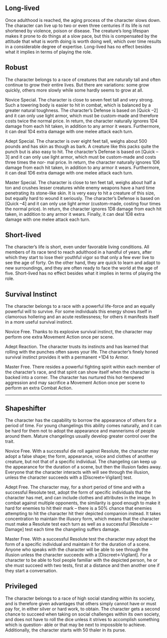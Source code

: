 ## Long-lived
Once adulthood is reached, the aging process of the character slows down. The character can live up to two or even three centuries if its life is not shortened by violence, poison or disease. The creature’s long lifespan makes it prone to do things at a slow pace, but this is compensated by the attitude that what is worth doing is worth doing well, which over time results in a considerable degree of expertise. Long-lived has no effect besides what it implies in terms of playing the role.
## Robust
The character belongs to a race of creatures that are naturally tall and often continue to grow their entire lives. But there are variations: some grow quickly, others more slowly while some hardly seems to grow at all.

Novice
Special. The character is close to seven feet tall and very strong. Such a towering body is easier to hit in combat, which is balanced by a greater natural toughness. The character’s Defense is based on \[Quick –2\] and it can only use light armor, which must be custom-made and therefore costs twice the normal price. In return, the character naturally ignores 1D4 damage from each hit taken, in addition to any armor it wears. Furthermore, it can deal 1D4 extra damage with one melee attack each turn.

Adept
Special. The character is over eight feet tall, weighs about 500 pounds and has skin as though as bark. A creature like this packs quite the punch but is also easy to hit. The character’s Defense is based on \[Quick –3\] and it can only use light armor, which must be custom-made and costs three times the nor- mal price. In return, the character naturally ignores 1D6 damage from each hit taken, in addition to any armor it wears. Furthermore, it can deal 1D6 extra damage with one melee attack each turn.

Master
Special. The character is close to ten feet tall, weighs about half a ton and crushes lesser creatures while enemy weapons have a hard time penetrating its stone-like skin. It is very easy to hit a creature of this size, but equally hard to wound it seriously. The character’s Defense is based on \[Quick –4\] and it can only use light armor (custom-made, costing four times the normal price). In return, the character ignores 1D8 damage from each hit taken, in addition to any armor it wears. Finally, it can deal 1D8 extra damage with one melee attack each turn.
## Short-lived
The character’s life is short, even under favorable living conditions. All members of its race tend to reach adulthood in a handful of years, after which they start to lose their youthful vigor so that only a few ever live to see the age of forty. On the other hand, they are quick to learn and adapt to new surroundings, and they are often ready to face the world at the age of five. Short-lived has no effect besides what it implies in terms of playing the role.
## Survival Instinct
The character belongs to a race with a powerful life-force and an equally powerful will to survive. For some individuals this energy shows itself in clamorous hollering and an acute restlessness; for others it manifests itself in a more useful survival instinct.

Novice
Free. Thanks to its explosive survival instinct, the character may perform one extra Movement Action once per scene.

Adept
Reaction. The character trusts its instincts and has learned that rolling with the punches often saves your life. The character’s finely honed survival instinct provides it with a permanent +1D4 to Armor.

Master
Free. There resides a powerful fighting spirit within each member of the character’s race, and that spirit can show itself when the character is backed into a corner. The character has nurtured this hot-tempered aggression and may sacrifice a Movement Action once per scene to perform an extra Combat Action.


---

## Shapeshifter
The character has the capability to borrow the appearance of others for a period of time. For young changelings this ability comes naturally, and it can be hard for them not to adopt the appearance and mannerisms of people around them. Mature changelings usually develop greater control over the trait.

Novice
Free. With a successful die roll against Resolute, the character may adopt a false shape; the form, appearance, voice and clothes of another creature, but not that of a specific individual. The changeling can keep up the appearance for the duration of a scene, but then the illusion fades away. Everyone that the character interacts with will see through the illusion, unless the character succeeds with a \[Discreet←Vigilant\] test.

Adept
Free. The character may, for a short period of time and with a successful Resolute test, adopt the form of specific individuals that the character has met, and can include clothes and attributes in the image. In combat against multiple opponents, the similarity is good enough to make it hard for enemies to hit their mark – there is a 50% chance that enemies attempting to hit the character hit their depicted companion instead. It takes concentration to maintain the illusory form, which means that the character must make a Resolute test each turn as well as a successful \[Resolute –Damage\] test each time the changeling suffers damage.

Master
Free. With a successful Resolute test the character may adopt the form of a specific individual and maintain it for the duration of a scene. Anyone who speaks with the character will be able to see through the illusion unless the character succeeds with a \[Discreet←Vigilant\]. For a character to be able to fool people familiar with the depicted person, he or she must succeed with two tests, first at a distance and then another one if they start a conversation.
## Privileged
The character belongs to a race of high social standing within its society, and is therefore given advantages that others simply cannot have or must pay for, in either silver or hard work, to obtain. The character gets a second chance to succeed when taking on social challenges within its own society, and does not have to roll the dice unless it strives to accomplish something which is question- able or that may be next to impossible to achieve. Additionally, the character starts with 50 thaler in its purse.